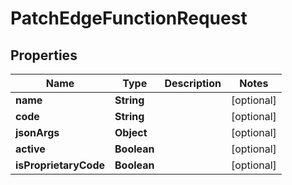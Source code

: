 

# PatchEdgeFunctionRequest


## Properties

| Name | Type | Description | Notes |
|------------ | ------------- | ------------- | -------------|
|**name** | **String** |  |  [optional] |
|**code** | **String** |  |  [optional] |
|**jsonArgs** | **Object** |  |  [optional] |
|**active** | **Boolean** |  |  [optional] |
|**isProprietaryCode** | **Boolean** |  |  [optional] |



